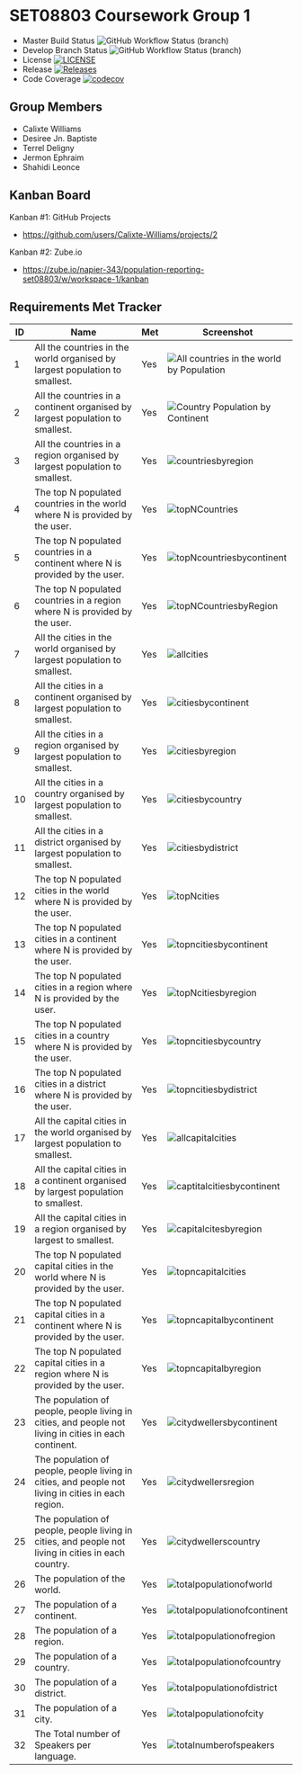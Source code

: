 # SET08803 Coursework Group 1

* Master Build Status ![GitHub Workflow Status (branch)](https://img.shields.io/github/actions/workflow/status/Calixte-Williams/set08803_gw/main.yml?branch=master)
* Develop Branch Status ![GitHub Workflow Status (branch)](https://img.shields.io/github/actions/workflow/status/Calixte-Williams/set08803_gw/main.yml?branch=develop)
* License [![LICENSE](https://img.shields.io/github/license/Calixte-Williams/set08803_gw.svg?style=flat-square)](https://github.com/Calixte-Williams/set08803_gw/blob/master/LICENSE)
* Release [![Releases](https://img.shields.io/github/release/Calixte-Williams/set08803_gw/all.svg?style=flat-square)](https://github.com/Calixte-Williams/set08803_gw/releases)
* Code Coverage [![codecov](https://codecov.io/gh/Calixte-Williams/set08803_gw/branch/develop/graph/badge.svg?token=VYZ5G3UOCX)](https://codecov.io/gh/Calixte-Williams/set08803_gw)


## Group Members
- Calixte Williams
- Desiree Jn. Baptiste
- Terrel Deligny
- Jermon Ephraim
- Shahidi Leonce

## Kanban Board
Kanban #1: GitHub Projects
- https://github.com/users/Calixte-Williams/projects/2

Kanban #2: Zube.io
- https://zube.io/napier-343/population-reporting-set08803/w/workspace-1/kanban

## Requirements Met Tracker


| ID | Name                                                                                                  | Met | Screenshot                                                                          |
|----|-------------------------------------------------------------------------------------------------------|-----|-------------------------------------------------------------------------------------|
| 1  | All the countries in the world organised by largest population to smallest.                           | Yes | ![All countries in the world by Population](screenshots-for-table/Co-World-Pop.png) |
| 2  | All the countries in a continent organised by largest population to smallest.                         | Yes | ![Country Population by Continent](screenshots-for-table/Co-in-Cnt.png)             |
| 3  | All the countries in a region organised by largest population to smallest.                            | Yes | ![countriesbyregion](screenshots-for-table/Co-in-re.png)                            |
| 4  | The top N populated countries in the world where N is provided by the user.                           | Yes | ![topNCountries](screenshots-for-table/Co-World-Pop.png)                            |
| 5  | The top N populated countries in a continent where N is provided by the user.                         | Yes | ![topNcountriesbycontinent](screenshots-for-table/TopNCo-Cnt-pop.png)               |
| 6  | The top N populated countries in a region where N is provided by the user.                            | Yes | ![topNCountriesbyRegion](screenshots-for-table/topCo-in-regi.png)                   |
| 7  | All the cities in the world organised by largest population to smallest.                              | Yes | ![allcities](screenshots-for-table/Citi-in-wrld.png)                                |
| 8  | All the cities in a continent organised by largest population to smallest.                            | Yes | ![citiesbycontinent](screenshots-for-table/citiBypop-cnt.png)                       |
| 9  | All the cities in a region organised by largest population to smallest.                               | Yes | ![citiesbyregion](screenshots-for-table/CitiSbypop-regi.png)                        |
| 10 | All the cities in a country organised by largest population to smallest.                              | Yes | ![citiesbycountry](screenshots-for-table/citibypop-Co.png)                          |
| 11 | All the cities in a district organised by largest population to smallest.                             | Yes | ![citiesbydistrict](screenshots-for-table/citiSbypop-Dis.png)                       |
| 12 | The top N populated cities in the world where N is provided by the user.                              | Yes | ![topNcities](screenshots-for-table/Citi-in-wrld.png)                               |
| 13 | The top N populated cities in a continent where N is provided by the user.                            | Yes | ![topncitiesbycontinent](screenshots-for-table/topcitiSbypop-cnt.png)               |
| 14 | The top N populated cities in a region where N is provided by the user.                               | Yes | ![topNcitiesbyregion](screenshots-for-table/topcitibypop-regi.png)                  |
| 15 | The top N populated cities in a country where N is provided by the user.                              | Yes | ![topncitiesbycountry](screenshots-for-table/topcitibypop-co.png)                   |
| 16 | The top N populated cities in a district where N is provided by the user.                             | Yes | ![topncitiesbydistrict](screenshots-for-table/topcitibypop-dis.png)                 |
| 17 | All the capital cities in the world organised by largest population to smallest.                      | Yes | ![allcapitalcities](screenshots-for-table/topcapcitibypop.png)                      |
| 18 | All the capital cities in a continent organised by largest population to smallest.                    | Yes | ![captitalcitiesbycontinent](screenshots-for-table/topcapciti-cntbypop.png)         |
| 19 | All the capital cities in a region organised by largest to smallest.                                  | Yes | ![capitalcitesbyregion](screenshots-for-table/topciti-regbypop.png)                 |
| 20 | The top N populated capital cities in the world where N is provided by the user.                      | Yes | ![topncapitalcities](screenshots-for-table/citiSbypop-wrld.png)                     |
| 21 | The top N populated capital cities in a continent where N is provided by the user.                    | Yes | ![topncapitalbycontinent](screenshots-for-table/capciti-cntbypop.png)               |
| 22 | The top N populated capital cities in a region where N is provided by the user.                       | Yes | ![topncapitalbyregion](screenshots-for-table/capciti-regbypop.png)                  |
| 23 | The population of people, people living in cities, and people not living in cities in each continent. | Yes | ![citydwellersbycontinent](screenshots-for-table/popofppl-cnt.png)                  |
| 24 | The population of people, people living in cities, and people not living in cities in each region.    | Yes | ![citydwellersregion](screenshots-for-table/popofppl-reg.png)                       |
| 25 | The population of people, people living in cities, and people not living in cities in each country.   | Yes | ![citydwellerscountry](screenshots-for-table/popofppl-co.png)                       |
| 26 | The population of the world.                                                                          | Yes | ![totalpopulationofworld](screenshots-for-table/totals.png)                         |
| 27 | The population of a continent.                                                                        | Yes | ![totalpopulationofcontinent](screenshots-for-table/totals.png)                     |
| 28 | The population of a region.                                                                           | Yes | ![totalpopulationofregion](screenshots-for-table/totals.png)                        |
| 29 | The population of a country.                                                                          | Yes | ![totalpopulationofcountry](screenshots-for-table/totals.png)                       |
| 30 | The population of a district.                                                                         | Yes | ![totalpopulationofdistrict](screenshots-for-table/totals.png)                      |
| 31 | The population of a city.                                                                             | Yes | ![totalpopulationofcity](screenshots-for-table/totals.png)                          |
| 32 | The Total number of Speakers per language.                                                            | Yes | ![totalnumberofspeakers](screenshots-for-table/totalnumofspk.png)                   |
